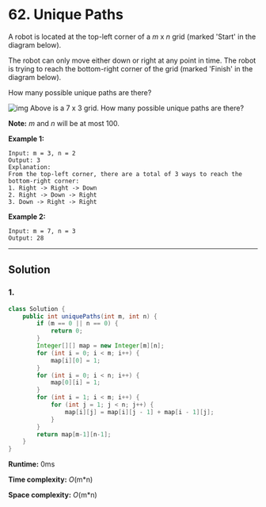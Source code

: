 # 62. Unique Paths

A robot is located at the top-left corner of a *m* x *n* grid (marked 'Start' in the diagram below).

The robot can only move either down or right at any point in time. The robot is trying to reach the bottom-right corner of the grid (marked 'Finish' in the diagram below).

How many possible unique paths are there?

![img](https://assets.leetcode.com/uploads/2018/10/22/robot_maze.png)
Above is a 7 x 3 grid. How many possible unique paths are there?

**Note:** *m* and *n* will be at most 100.

**Example 1:**

```
Input: m = 3, n = 2
Output: 3
Explanation:
From the top-left corner, there are a total of 3 ways to reach the bottom-right corner:
1. Right -> Right -> Down
2. Right -> Down -> Right
3. Down -> Right -> Right
```

**Example 2:**

```
Input: m = 7, n = 3
Output: 28
```

---

## Solution

### 1. 

```java
class Solution {
    public int uniquePaths(int m, int n) {
        if (m == 0 || n == 0) {
            return 0;
        }
        Integer[][] map = new Integer[m][n];
        for (int i = 0; i < m; i++) {
            map[i][0] = 1;
        }
        for (int i = 0; i < n; i++) {
            map[0][i] = 1;
        }
        for (int i = 1; i < m; i++) {
            for (int j = 1; j < n; j++) {
                map[i][j] = map[i][j - 1] + map[i - 1][j];
            }
        }
        return map[m-1][n-1];
    }
}
```

**Runtime:** 0ms

**Time complexity:** *O*(m*n)

**Space complexity:** *O*(m*n)
